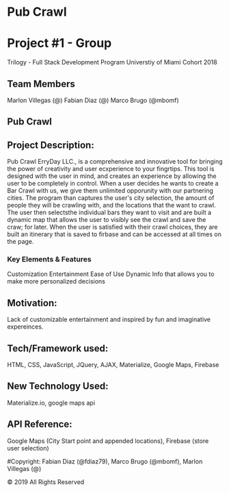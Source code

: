 # Pub Crawl
# Project #1 - Group 

Trilogy - Full Stack Development Program Universtiy of Miami Cohort 2018
## Team Members
Marlon Villegas (@)
Fabian Diaz (@)
Marco Brugo (@mbomf)

## Pub Crawl

## Project Description:

Pub Crawl ErryDay LLC., is a comprehensive and innovative tool for bringing the power of creativity and user ecxperience to your fingrtips. This tool is designed with the user in mind, and creates an experience by allowing the user to be completely in control. When a user decides he wants to create a Bar Crawl with us, we give them unlimited opporunity with our partnering cities. The program than captures the user's city selection, the amount of people they will be crawling with, and the locations that the want to crawl. The user then selectsthe individual bars they want to visit and are built a dynamic map that allows the user to visibly see the crawl and save the craw; for later. When the user is satisfied with their crawl choices, they are built an itinerary that is saved to firbase and can be accessed at all times on the page. 

### Key Elements & Features
Customization
Entertainment
Ease of Use
Dynamic Info that allows you to make more personalized decisions


## Motivation:

Lack of customizable entertainment and inspired by fun and imaginative expereinces.

## Tech/Framework used:
HTML, CSS, JavaScript, JQuery, AJAX, Materialize, Google Maps, Firebase

## New Technology Used:
Materialize.io, google maps api

## API Reference: 
Google Maps (City Start point and appended locations), Firebase (store user selection)

#Copyright:
Fabian Diaz (@fdiaz79),
Marco Brugo (@mbomf),
Marlon Villegas (@)

© 2019 All Rights Reserved
